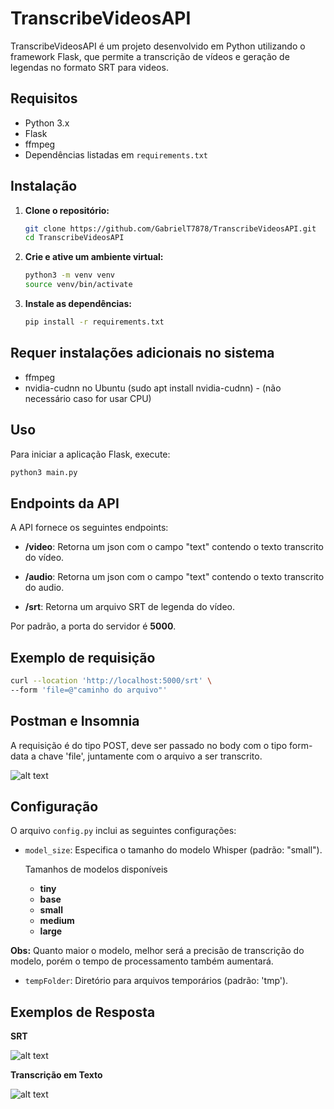 
# TranscribeVideosAPI

TranscribeVideosAPI é um projeto desenvolvido em Python utilizando o framework Flask, que permite a transcrição de vídeos e geração de legendas no formato SRT para videos.





## Requisitos

- Python 3.x
- Flask
- ffmpeg
- Dependências listadas em `requirements.txt`

## Instalação

1. **Clone o repositório:**

   ```sh
   git clone https://github.com/GabrielT7878/TranscribeVideosAPI.git
   cd TranscribeVideosAPI
   ```

2. **Crie e ative um ambiente virtual:**

   ```sh
   python3 -m venv venv
   source venv/bin/activate
   ```

3. **Instale as dependências:**

   ```sh
   pip install -r requirements.txt
   ```
   
## Requer instalações adicionais no sistema

- ffmpeg
- nvidia-cudnn no Ubuntu (sudo apt install nvidia-cudnn) - (não necessário caso for usar CPU)

## Uso

Para iniciar a aplicação Flask, execute:

```sh
python3 main.py
```

## Endpoints da API

A API fornece os seguintes endpoints:

- **/video**: Retorna um json com o campo "text" contendo o texto transcrito do vídeo.

- **/audio**: Retorna um json com o campo "text" contendo o texto transcrito do audio.

- **/srt**: Retorna um arquivo SRT de legenda do vídeo.


Por padrão, a porta do servidor é **5000**.



## Exemplo de requisição
```sh
curl --location 'http://localhost:5000/srt' \
--form 'file=@"caminho do arquivo"'
```

## Postman e Insomnia

A requisição é do tipo POST, deve ser passado no body com o tipo form-data a chave 'file', juntamente com o arquivo a ser transcrito.

![alt text](https://live.staticflickr.com/65535/53777576071_d115644f0b_c.jpg)


## Configuração

O arquivo `config.py` inclui as seguintes configurações:

- `model_size`: Especifica o tamanho do modelo Whisper (padrão: "small").

    Tamanhos de modelos disponíveis
    - **tiny**
    - **base**
    - **small**
    - **medium**
    - **large**
    
**Obs:** Quanto maior o modelo, melhor será a precisão de transcrição do modelo, porém o tempo de processamento também aumentará.
- `tempFolder`: Diretório para arquivos temporários (padrão: 'tmp').

## Exemplos de Resposta


**SRT**

![alt text](https://live.staticflickr.com/65535/53778052229_ba037f1bd7_c.jpg)

**Transcrição em Texto**

![alt text](https://live.staticflickr.com/65535/53778055994_8aaacaef14_c.jpg)

